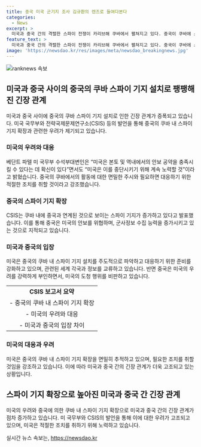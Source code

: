 ```yaml
---
title: 중국 미국 군기지 조사 김규환의 렌즈로 들여다본다
categories:
  - News
excerpt: >
  미국과 중국 간의 격렬한 스파이 전쟁이 카리브해 쿠바에서 펼쳐지고 있다. 중국이 쿠바에 스파이 기지를 건설하여 미국의 군사정보를 수집하고 있다는 보도가 나와 논란이 되고 있다. 쿠바는 미국에 가까운 곳에 위치해 있으며, 중국이 여러 군사 기지를 거점화하고 정보 수집을 강화하는 것으로 확인되었다. 중국의 쿠바 스파이 기지가 미국의 안보에 도전하고 있다는 우려가 제기되고 있으며, 미국은 쿠바의 상황을 면밀히 주시하고 적절한 조치를 취할 것이라 밝혔다. 이는 냉전 시대의 ‘쿠바 미사일 위기’를 연상시키며 중국의 도전으로 판단되고 있다.
feature_text: >
  미국과 중국 간의 격렬한 스파이 전쟁이 카리브해 쿠바에서 펼쳐지고 있다. 중국이 쿠바에 스파이 기지를 건설하여 미국의 군사정보를 수집하고 있다는 보도가 나와 논란이 되고 있다. 쿠바는 미국에 가까운 곳에 위치해 있으며, 중국이 여러 군사 기지를 거점화하고 정보 수집을 강화하는 것으로 확인되었다. 중국의 쿠바 스파이 기지가 미국의 안보에 도전하고 있다는 우려가 제기되고 있으며, 미국은 쿠바의 상황을 면밀히 주시하고 적절한 조치를 취할 것이라 밝혔다. 이는 냉전 시대의 ‘쿠바 미사일 위기’를 연상시키며 중국의 도전으로 판단되고 있다.
image: 'https://newsdao.kr/res/images/meta/newsdao_breakingnews.jpg'
---
```


<p><img src="https://newsdao.kr/res/images/meta/newsdao_breakingnews.jpg" alt="ranknews 속보" /></p>

<h2 data-ke-size="size26">미국과 중국 사이의 중국의 쿠바 스파이 기지 설치로 팽팽해진 긴장 관계</h2>

<p data-ke-size="size16">미국과 중국 사이에 중국의 쿠바 스파이 기지 설치로 인한 긴장 관계가 증폭되고 있습니다. 미국 국무부와 전략국제문제연구소(CSIS) 등의 발언을 통해 중국의 쿠바 내 스파이 기지 확장과 관련한 우려가 제기되고 있습니다.</p>

<h3 data-ke-size="size24">미국의 우려와 대응</h3>

<p data-ke-size="size16">베단트 파텔 미 국무부 수석부대변인은 “미국은 본토 및 역내에서의 안보 공약을 충족시킬 수 있다는 데 확신이 있다”면서도 “미국은 이를 중단시키기 위해 계속 노력할 것”이라고 밝혔습니다. 중국의 쿠바에서의 활동에 대한 면밀한 주시와 필요하면 대응하기 위한 적절한 조치를 취할 것이라고 강조했습니다.</p>

<h3 data-ke-size="size24">중국의 스파이 기지 확장</h3>

<p data-ke-size="size16">CSIS는 쿠바 내에 중국과 연계된 것으로 보이는 스파이 기지가 증가하고 있다고 발표했습니다. 이를 통해 중국은 미국의 안보를 위협하며, 군사정보 수집 능력을 증가시키고 있는 것으로 지적되고 있습니다.</p>

<h3 data-ke-size="size24">미국과 중국의 입장</h3>

<p data-ke-size="size16">미국은 중국의 쿠바 내 스파이 기지 설치를 주도적으로 파악하고 대응하기 위한 준비를 강화하고 있으며, 관련된 세계 각국과 정보를 교류하고 있습니다. 반면 중국은 미국의 우려를 강력하게 부인하면서, 미국의 도청 행위를 비판하고 있습니다.</p>

<table>
    <tr>
        <td style="text-align: center; height: 17px;"><b>CSIS 보고서 요약</b></td>
    </tr>
    <tr>
        <td style="text-align: center; height: 17px;">- 중국의 쿠바 내 스파이 기지 확장</td>
    </tr>
    <tr>
        <td style="text-align: center; height: 17px;">- 미국의 우려와 대응</td>
    </tr>
    <tr>
        <td style="text-align: center; height: 17px;">- 미국과 중국의 입장 차이</td>
    </tr>
</table>

<h3 data-ke-size="size24">미국의 대응과 우려</h3>

<p data-ke-size="size16">미국은 중국의 쿠바 내 스파이 기지 확장을 면밀히 추적하고 있으며, 필요한 조치를 취할 것임을 강조하고 있습니다. 이에 따라 미국과 중국 간의 긴장 관계가 더욱 고조되고 있는 상황입니다.</p>

<h2 data-ke-size="size26">스파이 기지 확장으로 높아진 미국과 중국 간 긴장 관계</h2>

<p data-ke-size="size16">미국의 우려와 중국에 의한 쿠바 내 스파이 기지 확장으로 미국과 중국 간의 긴장 관계가 점차 증가하고 있습니다. 미 국무부와 CSIS의 발언을 통해 이에 대한 우려가 고조되고 있으며, 미국은 적절한 조치를 취하기 위해 노력하고 있습니다.</p>
실시간 뉴스 속보는, <a href="https://newsdao.kr" rel="dofollow">https://newsdao.kr</a>



